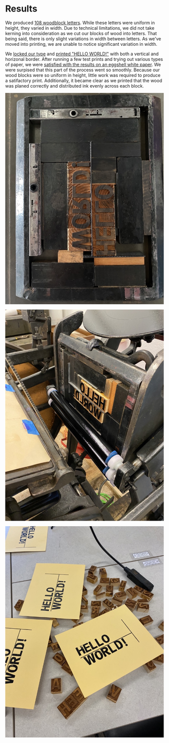 # Results

We produced [108 woodblock letters](media/blocks.jpg). While these letters were uniform in height, they varied in width. Due to technical limitations, we did not take kerning into consideration as we cut our blocks of wood into letters. That being said, there is only slight variations in width between letters. As we've moved into printing, we are unable to notice significant variation in width.

We [locked our type](media/locked.jpg) and [printed "HELLO WORLD!"](media/printing.jpg) with both a vertical and horizonal border. After running a few test prints and trying out various types of paper, we were [satisfied with the results on an eggshell white paper](media/prints.jpg). We were surpised that this part of the process went so smoothly. Because our wood blocks were so uniform in height, little work was required to produce a satifactory print. Additionally, it became clear as we printed that the wood was planed correctly and distributed ink evenly across each block. 

![Image of locked type](media/locked.jpg)

![Image of printing "HELLO WORLD!"](media/printing.jpg)

![Image of prints](media/prints.jpg)

